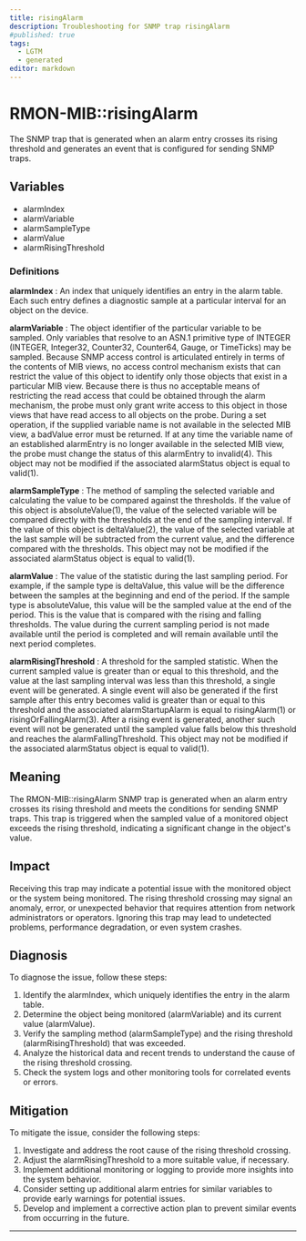 ```yaml
---
title: risingAlarm
description: Troubleshooting for SNMP trap risingAlarm
#published: true
tags:
  - LGTM
  - generated
editor: markdown
---
```


# RMON-MIB::risingAlarm 

The SNMP trap that is generated when an alarm
entry crosses its rising threshold and generates
an event that is configured for sending SNMP
traps. 


## Variables


  - alarmIndex
  - alarmVariable
  - alarmSampleType
  - alarmValue
  - alarmRisingThreshold 

### Definitions 


**alarmIndex** 
: An index that uniquely identifies an entry in the
alarm table.  Each such entry defines a
diagnostic sample at a particular interval
for an object on the device. 

**alarmVariable** 
: The object identifier of the particular variable to be
sampled.  Only variables that resolve to an ASN.1 primitive
type of INTEGER (INTEGER, Integer32, Counter32, Counter64,
Gauge, or TimeTicks) may be sampled.
Because SNMP access control is articulated entirely
in terms of the contents of MIB views, no access
control mechanism exists that can restrict the value of
this object to identify only those objects that exist
in a particular MIB view.  Because there is thus no
acceptable means of restricting the read access that
could be obtained through the alarm mechanism, the
probe must only grant write access to this object in
those views that have read access to all objects on
the probe.
During a set operation, if the supplied variable name is
not available in the selected MIB view, a badValue error
must be returned.  If at any time the variable name of
an established alarmEntry is no longer available in the
selected MIB view, the probe must change the status of
this alarmEntry to invalid(4).
This object may not be modified if the associated
alarmStatus object is equal to valid(1). 

**alarmSampleType** 
: The method of sampling the selected variable and
calculating the value to be compared against the
thresholds.  If the value of this object is
absoluteValue(1), the value of the selected variable
will be compared directly with the thresholds at the
end of the sampling interval.  If the value of this
object is deltaValue(2), the value of the selected
variable at the last sample will be subtracted from
the current value, and the difference compared with
the thresholds.
This object may not be modified if the associated
alarmStatus object is equal to valid(1). 

**alarmValue** 
: The value of the statistic during the last sampling
period.  For example, if the sample type is deltaValue,
this value will be the difference between the samples
at the beginning and end of the period.  If the sample
type is absoluteValue, this value will be the sampled
value at the end of the period.
This is the value that is compared with the rising and
falling thresholds.
The value during the current sampling period is not
made available until the period is completed and will
remain available until the next period completes. 

**alarmRisingThreshold** 
: A threshold for the sampled statistic.  When the current
sampled value is greater than or equal to this threshold,
and the value at the last sampling interval was less than
this threshold, a single event will be generated.
A single event will also be generated if the first
sample after this entry becomes valid is greater than or
equal to this threshold and the associated
alarmStartupAlarm is equal to risingAlarm(1) or
risingOrFallingAlarm(3).
After a rising event is generated, another such event
will not be generated until the sampled value
falls below this threshold and reaches the
alarmFallingThreshold.
This object may not be modified if the associated
alarmStatus object is equal to valid(1). 


## Meaning

The RMON-MIB::risingAlarm SNMP trap is generated when an alarm entry crosses its rising threshold and meets the conditions for sending SNMP traps. This trap is triggered when the sampled value of a monitored object exceeds the rising threshold, indicating a significant change in the object's value.

## Impact

Receiving this trap may indicate a potential issue with the monitored object or the system being monitored. The rising threshold crossing may signal an anomaly, error, or unexpected behavior that requires attention from network administrators or operators. Ignoring this trap may lead to undetected problems, performance degradation, or even system crashes.

## Diagnosis

To diagnose the issue, follow these steps:

1. Identify the alarmIndex, which uniquely identifies the entry in the alarm table.
2. Determine the object being monitored (alarmVariable) and its current value (alarmValue).
3. Verify the sampling method (alarmSampleType) and the rising threshold (alarmRisingThreshold) that was exceeded.
4. Analyze the historical data and recent trends to understand the cause of the rising threshold crossing.
5. Check the system logs and other monitoring tools for correlated events or errors.

## Mitigation

To mitigate the issue, consider the following steps:

1. Investigate and address the root cause of the rising threshold crossing.
2. Adjust the alarmRisingThreshold to a more suitable value, if necessary.
3. Implement additional monitoring or logging to provide more insights into the system behavior.
4. Consider setting up additional alarm entries for similar variables to provide early warnings for potential issues.
5. Develop and implement a corrective action plan to prevent similar events from occurring in the future.
---




